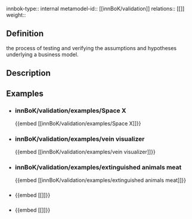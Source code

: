 
innbok-type:: internal
metamodel-id:: [[innBoK/validation]]
relations:: [[]]
weight:: 

## Definition
the process of testing and verifying the assumptions and hypotheses underlying a business model.
## Description
## Examples
- ### innBoK/validation/examples/Space X
	{{embed [[innBoK/validation/examples/Space X]]}}
- ### innBoK/validation/examples/vein visualizer
	{{embed [[innBoK/validation/examples/vein visualizer]]}}
- ### innBoK/validation/examples/extinguished animals meat
	{{embed [[innBoK/validation/examples/extinguished animals meat]]}}
- ### 
	{{embed [[]]}}
- ### 
	{{embed [[]]}}



